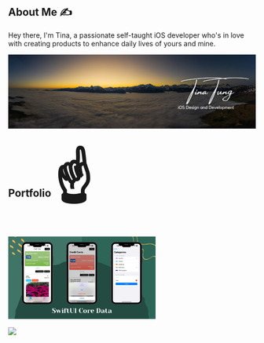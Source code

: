 ## About Me ✍️
Hey there, I'm Tina, a passionate self-taught iOS developer who's in love with creating products to enhance daily lives of yours and mine.

<p style="text-align:center"><img  src="https://github.com/MinateTina/SwiftUICoreDataSpendingTrackerMinate/blob/main/GithubBanner.png" alt="Logo" class="center"></p>



## Portfolio <span style='font-size:100px;'>&#9757;</span>

<p float="left">
  <img src="coreDataiPhone.png" width="300" />

</p>

<p float="left">
 

  <img src="/coreDataIpad.png" width="300" />
</p>



